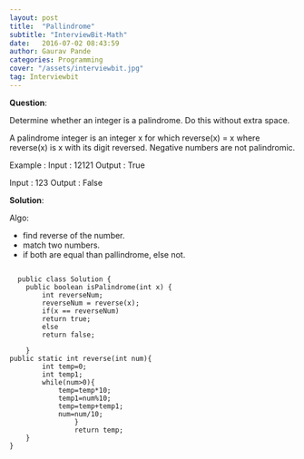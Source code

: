 ```yaml
---
layout: post
title:  "Pallindrome"
subtitle: "InterviewBit-Math"
date:   2016-07-02 08:43:59
author: Gaurav Pande
categories: Programming
cover: "/assets/interviewbit.jpg"
tag: Interviewbit
---
```


**Question**:

Determine whether an integer is a palindrome. Do this without extra space.

A palindrome integer is an integer x for which reverse(x) = x where reverse(x) is x with its digit reversed.
Negative numbers are not palindromic.

Example :
Input : 12121
Output : True

Input : 123
Output : False


**Solution**:
 
 Algo:
  * find reverse of the number.
  * match two numbers.
  * if both are equal than pallindrome, else not.


```Language-java

  public class Solution {
	public boolean isPalindrome(int x) {
	    int reverseNum;
	    reverseNum = reverse(x);
	    if(x == reverseNum)
	    return true;
	    else
	    return false;
	    
	}
public static int reverse(int num){
        int temp=0;
        int temp1;
        while(num>0){
            temp=temp*10;
            temp1=num%10;
            temp=temp+temp1;
            num=num/10;                       
                }
                return temp;
    }
}


```

